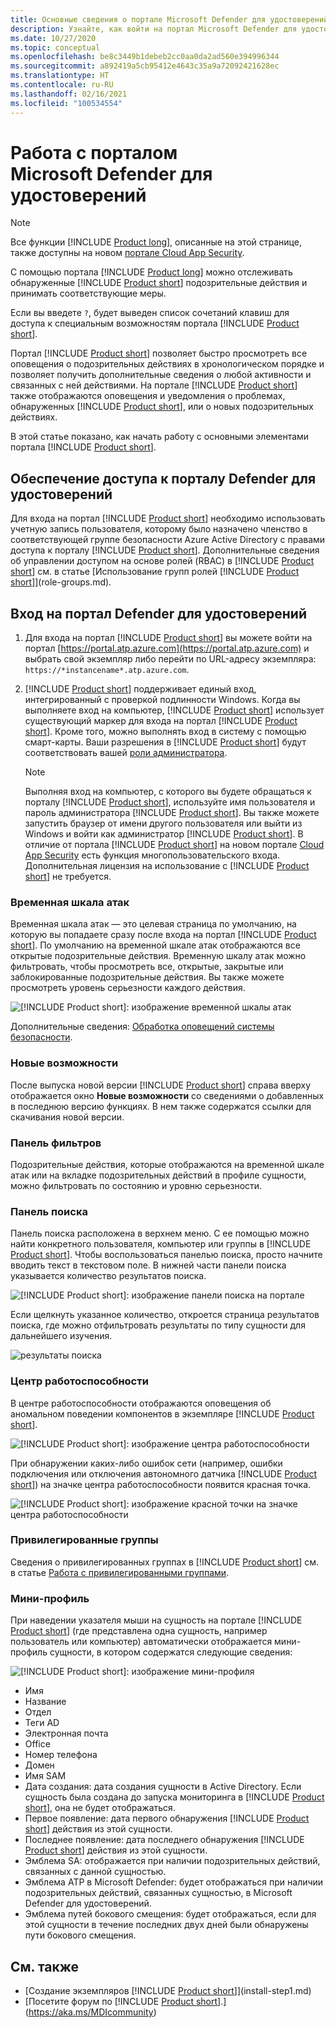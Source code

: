 ```yaml
---
title: Основные сведения о портале Microsoft Defender для удостоверений
description: Узнайте, как войти на портал Microsoft Defender для удостоверений и ознакомьтесь с компонентами портала
ms.date: 10/27/2020
ms.topic: conceptual
ms.openlocfilehash: be8c3449b1debeb2cc0aa0da2ad560e394996344
ms.sourcegitcommit: a892419a5cb95412e4643c35a9a72092421628ec
ms.translationtype: HT
ms.contentlocale: ru-RU
ms.lasthandoff: 02/16/2021
ms.locfileid: "100534554"
---
```

# <a name="working-with-the-microsoft-defender-for-identity-portal"></a>Работа с порталом Microsoft Defender для удостоверений

> [!NOTE]
> Все функции [!INCLUDE [Product long](includes/product-long.md)], описанные на этой странице, также доступны на новом [портале Cloud App Security](https://portal.cloudappsecurity.com).

C помощью портала [!INCLUDE [Product long](includes/product-long.md)] можно отслеживать обнаруженные [!INCLUDE [Product short](includes/product-short.md)] подозрительные действия и принимать соответствующие меры.

Если вы введете `?`, будет выведен список сочетаний клавиш для доступа к специальным возможностям портала [!INCLUDE [Product short](includes/product-short.md)].

Портал [!INCLUDE [Product short](includes/product-short.md)] позволяет быстро просмотреть все оповещения о подозрительных действиях в хронологическом порядке и позволяет получить дополнительные сведения о любой активности и связанных с ней действиями. На портале [!INCLUDE [Product short](includes/product-short.md)] также отображаются оповещения и уведомления о проблемах, обнаруженных [!INCLUDE [Product short](includes/product-short.md)], или о новых подозрительных действиях.

В этой статье показано, как начать работу с основными элементами портала [!INCLUDE [Product short](includes/product-short.md)].

## <a name="enabling-access-to-the-defender-for-identity-portal"></a>Обеспечение доступа к порталу Defender для удостоверений

Для входа на портал [!INCLUDE [Product short](includes/product-short.md)] необходимо использовать учетную запись пользователя, которому было назначено членство в соответствующей группе безопасности Azure Active Directory с правами доступа к порталу [!INCLUDE [Product short](includes/product-short.md)].
Дополнительные сведения об управлении доступом на основе ролей (RBAC) в [!INCLUDE [Product short](includes/product-short.md)] см. в статье [Использование групп ролей [!INCLUDE [Product short](includes/product-short.md)]](role-groups.md).

## <a name="logging-into-the-defender-for-identity-portal"></a>Вход на портал Defender для удостоверений

1. Для входа на портал [!INCLUDE [Product short](includes/product-short.md)] вы можете войти на портал [https://portal.atp.azure.com](https://portal.atp.azure.com) и выбрать свой экземпляр либо перейти по URL-адресу экземпляра: `https://*instancename*.atp.azure.com`.

1. [!INCLUDE [Product short](includes/product-short.md)] поддерживает единый вход, интегрированный с проверкой подлинности Windows. Когда вы выполняете вход на компьютер, [!INCLUDE [Product short](includes/product-short.md)] использует существующий маркер для входа на портал [!INCLUDE [Product short](includes/product-short.md)]. Кроме того, можно выполнять вход в систему с помощью смарт-карты. Ваши разрешения в [!INCLUDE [Product short](includes/product-short.md)] будут соответствовать вашей [роли администратора](role-groups.md).

   > [!NOTE]
   > Выполняя вход на компьютер, с которого вы будете обращаться к порталу [!INCLUDE [Product short](includes/product-short.md)], используйте имя пользователя и пароль администратора [!INCLUDE [Product short](includes/product-short.md)]. Вы также можете запустить браузер от имени другого пользователя или выйти из Windows и войти как администратор [!INCLUDE [Product short](includes/product-short.md)]. В отличие от портала [!INCLUDE [Product short](includes/product-short.md)] на новом портале [Cloud App Security](https://portal.cloudappsecurity.com) есть функция многопользовательского входа. Дополнительная лицензия на использование с [!INCLUDE [Product short](includes/product-short.md)] не требуется.

### <a name="attack-time-line"></a>Временная шкала атак

Временная шкала атак — это целевая страница по умолчанию, на которую вы попадаете сразу после входа на портал [!INCLUDE [Product short](includes/product-short.md)]. По умолчанию на временной шкале атак отображаются все открытые подозрительные действия. Временную шкалу атак можно фильтровать, чтобы просмотреть все, открытые, закрытые или заблокированные подозрительные действия. Вы также можете просмотреть уровень серьезности каждого действия.

![[!INCLUDE [Product short](includes/product-short.md)]: изображение временной шкалы атак](media/sa-timeline.png)

Дополнительные сведения: [Обработка оповещений системы безопасности](working-with-suspicious-activities.md).

### <a name="whats-new"></a>Новые возможности

После выпуска новой версии [!INCLUDE [Product short](includes/product-short.md)] справа вверху отображается окно **Новые возможности** со сведениями о добавленных в последнюю версию функциях. В нем также содержатся ссылки для скачивания новой версии.

### <a name="filtering-panel"></a>Панель фильтров

Подозрительные действия, которые отображаются на временной шкале атак или на вкладке подозрительных действий в профиле сущности, можно фильтровать по состоянию и уровню серьезности.

<a name="search-bar"></a>

### <a name="search-bar"></a>Панель поиска

Панель поиска расположена в верхнем меню. С ее помощью можно найти конкретного пользователя, компьютер или группы в [!INCLUDE [Product short](includes/product-short.md)]. Чтобы воспользоваться панелью поиска, просто начните вводить текст в текстовом поле. В нижней части панели поиска указывается количество результатов поиска.

![[!INCLUDE [Product short](includes/product-short.md)]: изображение панели поиска на портале](media/workspace-portal-search.png)

Если щелкнуть указанное количество, откроется страница результатов поиска, где можно отфильтровать результаты по типу сущности для дальнейшего изучения.

![результаты поиска](media/search-results.png)

### <a name="health-center"></a>Центр работоспособности

В центре работоспособности отображаются оповещения об аномальном поведении компонентов в экземпляре [!INCLUDE [Product short](includes/product-short.md)].

![[!INCLUDE [Product short](includes/product-short.md)]: изображение центра работоспособности](media/health-issue.png)

При обнаружении каких-либо ошибок сети (например, ошибки подключения или отключения автономного датчика [!INCLUDE [Product short](includes/product-short.md)]) на значке центра работоспособности появится красная точка.

![[!INCLUDE [Product short](includes/product-short.md)]: изображение красной точки на значке центра работоспособности](media/health-bar.png)

### <a name="sensitive-groups"></a>Привилегированные группы

Сведения о привилегированных группах в [!INCLUDE [Product short](includes/product-short.md)] см. в статье [Работа с привилегированными группами](sensitive-accounts.md).

### <a name="mini-profile"></a>Мини-профиль

При наведении указателя мыши на сущность на портале [!INCLUDE [Product short](includes/product-short.md)] (где представлена одна сущность, например пользователь или компьютер) автоматически отображается мини-профиль сущности, в котором содержатся следующие сведения:

![[!INCLUDE [Product short](includes/product-short.md)]: изображение мини-профиля](media/mini-profile.png)

- Имя
- Название
- Отдел
- Теги AD
- Электронная почта
- Office
- Номер телефона
- Домен
- Имя SAM
- Дата создания: дата создания сущности в Active Directory. Если сущность была создана до запуска мониторинга в [!INCLUDE [Product short](includes/product-short.md)], она не будет отображаться.
- Первое появление: дата первого обнаружения [!INCLUDE [Product short](includes/product-short.md)] действия из этой сущности.
- Последнее появление: дата последнего обнаружения [!INCLUDE [Product short](includes/product-short.md)] действия из этой сущности.
- Эмблема SA: отображается при наличии подозрительных действий, связанных с данной сущностью.
- Эмблема ATP в Microsoft Defender: будет отображаться при наличии подозрительных действий, связанных сущностью, в Microsoft Defender для удостоверений.
- Эмблема путей бокового смещения: будет отображаться, если для этой сущности в течение последних двух дней были обнаружены пути бокового смещения.

## <a name="see-also"></a>См. также

- [Создание экземпляров [!INCLUDE [Product short](includes/product-short.md)]](install-step1.md)
- [Посетите форум по [!INCLUDE [Product short](includes/product-short.md)].](https://aka.ms/MDIcommunity)

